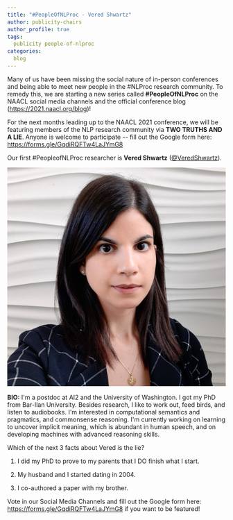 ```yaml
---
title: "#PeopleOfNLProc - Vered Shwartz"
author: publicity-chairs
author_profile: true
tags:
  publicity people-of-nlproc
categories:
  blog
---
```


Many of us have been missing the social nature of in-person conferences and being able to meet new people in the #NLProc research community. To remedy this, we are starting a new series called **#PeopleOfNLProc** on the NAACL social media channels and the official conference blog (<https://2021.naacl.org/blog>)!

For the next months leading up to the NAACL 2021 conference, we will be featuring members of the NLP research community via **TWO TRUTHS AND A LIE**. Anyone is welcome to participate -- fill out the Google form here: <https://forms.gle/GqdiRQFTw4LaJYmG8>


Our first #PeopleofNLProc researcher is **Vered Shwartz** ([@VeredShwartz](https://twitter.com/VeredShwartz)).

![Photo of Vered Shwartz](/assets/images/people-of-nlproc-blog/Vered_Shwartz.jpg)

**BIO:** I'm a postdoc at AI2 and the University of Washington. I got my PhD from Bar-Ilan University. Besides research, I like to work out, feed birds, and listen to audiobooks. I'm interested in computational semantics and pragmatics, and commonsense reasoning. I'm currently working on learning to uncover implicit meaning, which is abundant in human speech, and on developing machines with advanced reasoning skills.

Which of the next 3 facts about Vered is the lie?

1. I did my PhD to prove to my parents that I DO finish what I start.

2. My husband and I started dating in 2004.

3. I co-authored a paper with my brother.

Vote in our Social Media Channels and fill out the Google form here: <https://forms.gle/GqdiRQFTw4LaJYmG8> if you want to be featured!
